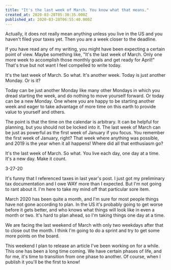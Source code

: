 ```yaml
---
title: "It's the last week of March. You know what that means."
created_at: 2020-03-28T05:30:35.000Z
published_at: 2020-03-28T06:55:40.000Z
---
```

Actually, it does not really mean anything unless you live in the US and you haven't filed your taxes yet. Then you are a week closer to the deadline. 

If you have read any of my writing, you might have been expecting a certain point of view. Maybe something like, "It's the last week of March. Only one more week to accomplish those monthly goals and get ready for April!" That's true but not want I feel compelled to write today.

It's the last week of March. So what. It's another week. Today is just another Monday. Or is it? 

Today can be just another Monday like many other Mondays in which you dread starting the week, and do nothing to move yourself forward. Or today can be a new Monday. One where you are happy to be starting another week and eager to take advantage of more time on this earth to provide value to yourself and others. 

The point is that the time on the calendar is arbitrary. It can be helpful for planning, but you should not be locked into it. The last week of March can be just as powerful as the first week of January if you focus. You remember the first week of January, right? That week where anything was possible, and 2019 is the year when it all happens! Where did all that enthusiasm go?

It's the last week of March. So what. You live each day, one day at a time. It's a new day. Make it count. 

3-27-20

It's funny that I referenced taxes in last year's post. I just got my preliminary tax documentation and I owe WAY more than I expected. But I'm not going to rant about it. I'm here to take my mind off that particular sore item.

March 2020 has been quite a month, and I'm sure for most people things have not gone according to plan. In the US it's probably going to get worse before it gets better, and who knows what things will look like in even a month or two. It's hard to plan ahead, so I'm taking things one day at a time.

We are facing the last weekend of March with only two weekdays after that to close out the month. I think I'm going to do a sprint and try to get some more points on the board. 

This weekend I plan to release an article I've been working on for a while. This one has been a long time coming. We have certain phases of life, and for me, it's time to transition from one phase to another. Of course, when I publish it you'll be the first to know!
